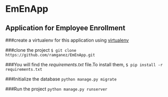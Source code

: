 # EmEnApp

## Application for Employee Enrollment 

###create a virtualenv for this application using [virtualenv](http://www.virtualenv.org/)

###clone the project
`$ git clone https://github.com/ramganez/EmEnApp.git`

###You will find the *requirements.txt* file.To install them,
`$ pip install -r requirements.txt`

###Initialize the database
`python manage.py migrate`

###Run the project
`python manage.py runserver`
